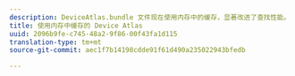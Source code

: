 ```yaml
---
description: DeviceAtlas.bundle 文件现在使用内存中的缓存，显著改进了查找性能。
title: 使用内存中缓存的 Device Atlas
uuid: 2096b9fe-c745-48a2-9f86-00f43fa1d115
translation-type: tm+mt
source-git-commit: aec1f7b14198cdde91f61d490a235022943bfedb

---
```




